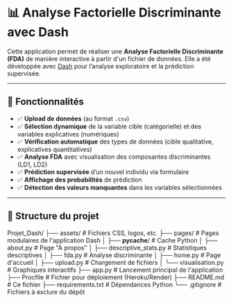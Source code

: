 # 📊 Analyse Factorielle Discriminante avec Dash

Cette application permet de réaliser une **Analyse Factorielle Discriminante (FDA)** de manière interactive à partir d'un fichier de données. Elle a été développée avec [Dash](https://dash.plotly.com/) pour l’analyse exploratoire et la prédiction supervisée.

---

## 🚀 Fonctionnalités

- ✅ **Upload de données** (au format `.csv`)
- ✅ **Sélection dynamique** de la variable cible (catégorielle) et des variables explicatives (numériques)
- ✅ **Vérification automatique** des types de données (cible qualitative, explicatives quantitatives)
- ✅ **Analyse FDA** avec visualisation des composantes discriminantes (LD1, LD2)
- ✅ **Prédiction supervisée** d’un nouvel individu via formulaire
- ✅ **Affichage des probabilités** de prédiction
- ✅ **Détection des valeurs manquantes** dans les variables sélectionnées
---

## 📁 Structure du projet

Projet_Dash/
├── assets/                     # Fichiers CSS, logos, etc.
├── pages/                      # Pages modulaires de l'application Dash
│   ├── __pycache__/           # Cache Python
│   ├── about.py               # Page "À propos"
│   ├── descriptive_stats.py   # Statistiques descriptives
│   ├── fda.py                 # Analyse discriminante
│   ├── home.py                # Page d'accueil
│   ├── upload.py              # Chargement de fichiers
│   └── visualisation.py       # Graphiques interactifs
├── app.py                     # Lancement principal de l'application
├── Procfile                   # Fichier pour déploiement (Heroku/Render)
├── README.md                  # Ce fichier
├── requirements.txt           # Dépendances Python
└── .gitignore                 # Fichiers à exclure du dépôt

